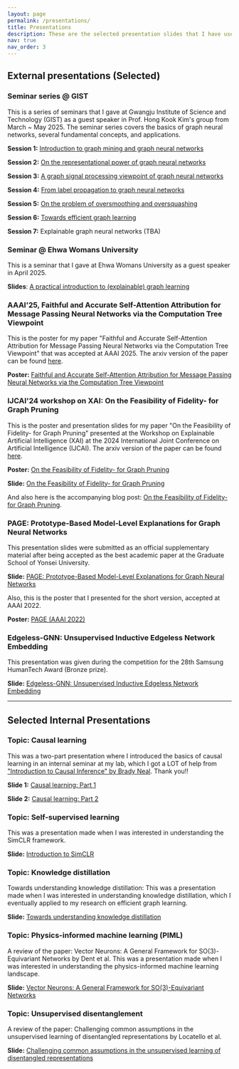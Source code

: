 ```yaml
---
layout: page
permalink: /presentations/
title: Presentations
description: These are the selected presentation slides that I have used in internal reading groups, workshops, and conferences.
nav: true
nav_order: 3
---
```


## External presentations (Selected)

### Seminar series @ GIST

This is a series of seminars that I gave at Gwangju Institute of Science and Technology (GIST) as a guest speaker in Prof. Hong Kook Kim's group from March ~ May 2025. The seminar series covers the basics of graph neural networks, several fundamental concepts, and applications.

**Session 1:** [Introduction to graph mining and graph neural networks](/assets/pdf/[GIST]01_Introduction_to_graph_mining_and_graph_neural_networks.pdf)

**Session 2:** [On the representational power of graph neural networks](/assets/pdf/[GIST]02_On_the_representational_power_of_graph_neural_networks.pdf)

**Session 3:** [A graph signal processing viewpoint of graph neural networks](/assets/pdf/[GIST]03_A_graph_signal_processing_viewpoint_of_graph_neural_networks.pdf)

**Session 4:** [From label propagation to graph neural networks](/assets/pdf/[GIST]04_From_label_propagation_to_graph_neural_networks.pdf)

**Session 5:** [On the problem of oversmoothing and oversquashing](/assets/pdf/[GIST]05_On_the_problem_of_oversmoothing_and_oversquashing.pdf)

**Session 6:** [Towards efficient graph learning](/assets/pdf/[GIST]06_Towards_efficient_graph_learning.pdf)

**Session 7:** Explainable graph neural networks (TBA)

### Seminar @ Ehwa Womans University

This is a seminar that I gave at Ehwa Womans University as a guest speaker in April 2025.

**Slides**: [A practical introduction to (explainable) graph learning](/assets/pdf/Ewha_Uni_lecture.pdf)

### AAAI'25, Faithful and Accurate Self-Attention Attribution for Message Passing Neural Networks via the Computation Tree Viewpoint

This is the poster for my paper "Faithful and Accurate Self-Attention Attribution for Message Passing Neural Networks via the Computation Tree Viewpoint" that was accepted at AAAI 2025. The arxiv version of the paper can be found [here](https://arxiv.org/abs/2406.04612).

**Poster:** [Faithful and Accurate Self-Attention Attribution for Message Passing Neural Networks via the Computation Tree Viewpoint](/assets/pdf/Poster_final_GAtt.pdf)

### IJCAI'24 workshop on XAI: On the Feasibility of Fidelity- for Graph Pruning

This is the poster and presentation slides for my paper "On the Feasibility of Fidelity- for Graph Pruning" presented at the Workshop on Explainable Artificial Intelligence (XAI) at the 2024 International Joint Conference on Artificial Intelligence (IJCAI). The arxiv version of the paper can be found [here](https://arxiv.org/abs/2406.11504).

**Poster:** [On the Feasibility of Fidelity- for Graph Pruning](/assets/pdf/Poster_final_IJCAIW2024.pdf)

**Slide:** [On the Feasibility of Fidelity- for Graph Pruning](/assets/pdf/240805_IJCAIW_Presentation_Yong-Min_Shin.pdf)

And also here is the accompanying blog post: [On the Feasibility of Fidelity- for Graph Pruning](https://jordan7186.github.io/blog/2024/Fidelity_pruning/).

### PAGE: Prototype-Based Model-Level Explanations for Graph Neural Networks

This presentation slides were submitted as an official supplementary material after being accepted as the best academic paper at the Graduate School of Yonsei University.

**Slide:** [PAGE: Prototype-Based Model-Level Explanations for Graph Neural Networks](/assets/pdf/Presentation_PAGE.pdf)

Also, this is the poster that I presented for the short version, accepted at AAAI 2022.

**Poster:** [PAGE (AAAI 2022)](/assets/pdf/Poster_final_AAAI_2022.pdf)

### Edgeless-GNN: Unsupervised Inductive Edgeless Network Embedding

This presentation was given during the competition for the 28th Samsung HumanTech Award (Bronze prize).

**Slide:** [Edgeless-GNN: Unsupervised Inductive Edgeless Network Embedding](/assets/pdf/EdgelessGNN_Hutech.pdf)

---

## Selected Internal Presentations

### Topic: Causal learning

This was a two-part presentation where I introduced the basics of causal learning in an internal seminar at my lab, which I got a LOT of help from ["Introduction to Causal Inference" by Brady Neal](https://www.bradyneal.com/causal-inference-course). Thank you!!

**Slide 1:** [Causal learning: Part 1](/assets/pdf/Causal_learning_part1.pdf)

**Slide 2:** [Causal learning: Part 2](/assets/pdf/Causal_learning_part2.pdf)

### Topic: Self-supervised learning

This was a presentation made when I was interested in understanding the SimCLR framework.

**Slide:** [Introduction to SimCLR](/assets/pdf/SimCLR.pdf)

### Topic: Knowledge distillation

Towards understanding knowledge distillation: This was a presentation made when I was interested in understanding knowledge distillation, which I eventually applied to my research on efficient graph learning.

**Slide:** [Towards understanding knowledge distillation](/assets/pdf/Knowledge_distillation.pdf)

### Topic: Physics-informed machine learning (PIML)

A review of the paper: Vector Neurons: A General Framework for SO(3)-Equivariant Networks by Dent et al. This was a presentation made when I was interested in understanding the physics-informed machine learning landscape.

**Slide:** [Vector Neurons: A General Framework for SO(3)-Equivariant Networks](/assets/pdf/Vector_Neurons.pdf)

### Topic: Unsupervised disentanglement

A review of the paper: Challenging common assumptions in the unsupervised learning of disentangled representations by Locatello et al.

**Slide:** [Challenging common assumptions in the unsupervised learning of disentangled representations](/assets/pdf/Unsupervised_disentanglement.pdf)